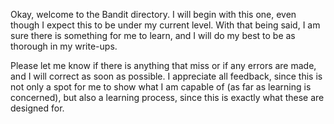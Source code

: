 Okay, welcome to the Bandit directory. I will begin with this one, even though I 
expect this to be under my current level. With that being said, I am sure there is
something for me to learn, and I will do my best to be as thorough in my write-ups.

Please let me know if there is anything that miss or if any errors are made, and I
will correct as soon as possible. I appreciate all feedback, since this is not only
a spot for me to show what I am capable of (as far as learning is concerned), but
also a learning process, since this is exactly what these are designed for.
